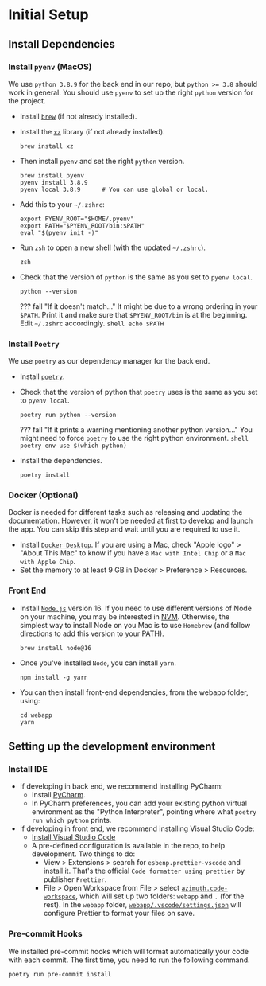 # Initial Setup

## Install Dependencies

### Install `pyenv` (MacOS)
We use `python 3.8.9` for the back end in our repo, but `python >= 3.8` should work in general.
You should use `pyenv` to set up the right `python` version for the project.

* Install [`brew`](https://brew.sh/) (if not already installed).
* Install the [`xz`](https://tukaani.org/xz/) library (if not already installed).
    ```shell
    brew install xz
    ```
* Then install `pyenv` and set the right `python` version.
    ```shell
    brew install pyenv
    pyenv install 3.8.9
    pyenv local 3.8.9      # You can use global or local.
    ```
* Add this to your `~/.zshrc`:
    ```shell
    export PYENV_ROOT="$HOME/.pyenv"
    export PATH="$PYENV_ROOT/bin:$PATH"
    eval "$(pyenv init -)"
    ```
* Run `zsh` to open a new shell (with the updated `~/.zshrc`).
    ```shell
    zsh
    ```
* Check that the version of `python` is the same as you set to `pyenv local`.
    ```shell
    python --version
    ```

    ??? fail "If it doesn't match..."
        It might be due to a wrong ordering in your `$PATH`. Print it and make sure that `$PYENV_ROOT/bin` is at the beginning. Edit `~/.zshrc` accordingly.
        ```shell
        echo $PATH
        ```

### Install `Poetry`
We use `poetry` as our dependency manager for the back end.

* Install [`poetry`](https://python-poetry.org/docs/).
* Check that the version of python that `poetry` uses is the same as you set to `pyenv local`.
    ```shell
    poetry run python --version
    ```

    ??? fail "If it prints a warning mentioning another python version..."
        You might need to force `poetry` to use the right python environment.
        ```shell
        poetry env use $(which python)
        ```

* Install the dependencies.
    ```shell
    poetry install
    ```

### Docker (Optional)
Docker is needed for different tasks such as releasing and updating the documentation. However, it won't be needed at first to develop and launch the app. You can skip this step and wait until you are required to use it.

* Install [`Docker Desktop`](https://www.docker.com/products/docker-desktop). If you are using a
  Mac, check "Apple logo" > "About This Mac" to know if you have a `Mac with Intel Chip` or
  a `Mac with Apple Chip`.
* Set the memory to at least 9 GB in Docker > Preference > Resources.

### Front End
- Install [`Node.js`](https://nodejs.org) version 16. If you need to use different versions of Node on your machine, you may be interested in [NVM](https://github.com/nvm-sh/nvm). Otherwise, the simplest way to install Node on you Mac is to use `Homebrew` (and follow directions to add this version
  to your PATH).

    ```shell
    brew install node@16
    ```

- Once you've installed `Node`, you can install `yarn`.

    ```shell
    npm install -g yarn
    ```

- You can then install front-end dependencies, from the webapp folder, using:

    ```shell
    cd webapp
    yarn
    ```

## Setting up the development environment
### Install IDE
* If developing in back end, we recommend installing PyCharm:
    * Install [PyCharm](https://www.jetbrains.com/pycharm/download/#section=mac).
    * In PyCharm preferences, you can add your existing python virtual environment as the "Python Interpreter", pointing where what `poetry run which python` prints.
* If developing in front end, we recommend installing Visual Studio Code:
    * [Install Visual Studio Code](https://code.visualstudio.com/download)
    * A pre-defined configuration is available in the repo, to help development. Two things to do:
        * View > Extensions > search for `esbenp.prettier-vscode` and install it. That's the official `Code formatter using prettier` by publisher `Prettier`.
        * File > Open Workspace from File > select [`azimuth.code-workspace`](https://github.com/ServiceNow/azimuth/blob/master/azimuth.code-workspace), which will set up two folders: `webapp` and `.` (for the rest). In the `webapp` folder, [`webapp/.vscode/settings.json`](https://github.com/ServiceNow/azimuth/blob/master/webapp/.vscode/settings.json) will configure Prettier to format your files on save.

### Pre-commit Hooks
We installed pre-commit hooks which will format automatically your code with each commit. The first time, you need to run the following command.
```
poetry run pre-commit install
```

